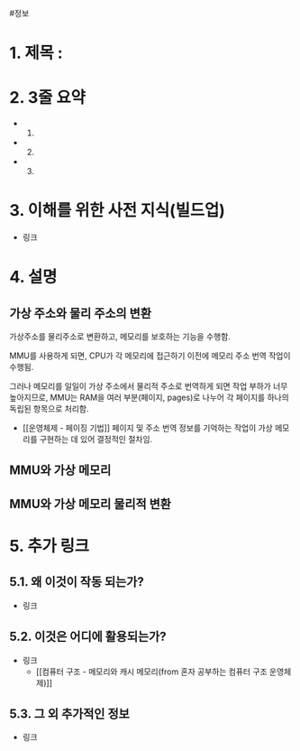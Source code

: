 #정보
# 1. 제목 :

# 2. 3줄 요약
- 1.
- 2.
- 3.
# 3. 이해를 위한 사전 지식(빌드업)
- 링크
# 4. 설명

## 가상 주소와 물리 주소의 변환
가상주소를 물리주소로 변환하고, 메모리를 보호하는 기능을 수행함.

MMU를 사용하게 되면, CPU가 각 메모리에 접근하기 이전에 메모리 주소 번역 작업이 수행됨.

그러나 메모리를 일일이 가상 주소에서 물리적 주소로 번역하게 되면 작업 부하가 너무 높아지므로, MMU는 RAM을 여러 부분(페이지, pages)로 나누어 각 페이지를 하나의 독립된 항목으로 처리함.
- [[운영체제 - 페이징 기법]]
페이지 및 주소 번역 정보를 기억하는 작업이 가상 메모리를 구현하는 데 있어 결정적인 절차임.

## MMU와 가상 메모리


## MMU와 가상 메모리 물리적 변환


# 5. 추가 링크

## 5.1. 왜 이것이 작동 되는가?
- 링크
## 5.2. 이것은 어디에 활용되는가?
- 링크
	- [[컴퓨터 구조 - 메모리와 캐시 메모리(from 혼자 공부하는 컴퓨터 구조 운영체제)]]
## 5.3. 그 외 추가적인 정보
- 링크